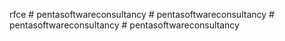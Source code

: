 rfce
#   p e n t a s o f t w a r e c o n s u l t a n c y  
 #   p e n t a s o f t w a r e c o n s u l t a n c y  
 #   p e n t a s o f t w a r e c o n s u l t a n c y  
 #   p e n t a s o f t w a r e c o n s u l t a n c y  
 